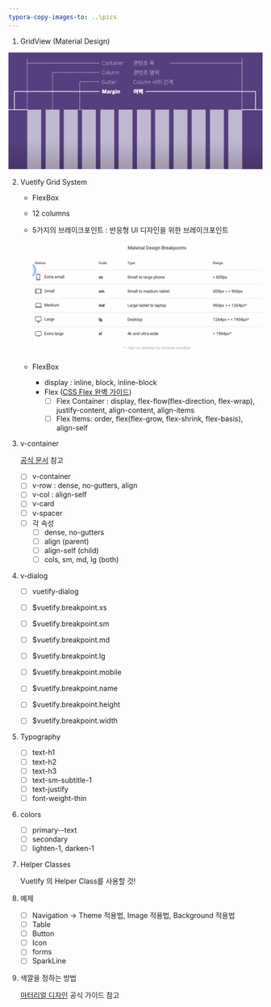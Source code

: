 ```yaml
---
typora-copy-images-to: ..\pics
---
```




1. GridView (Material Design)

![image-20210503115240787](../pics/image-20210503115240787.png)



2. Vuetify Grid System

   - FlexBox

   - 12 columns

   - 5가지의 브레이크포인트 : 반응형 UI 디자인을 위한 브레이크포인트

     ![image-20210503115423965](../pics/image-20210503115423965.png)

   - FlexBox

     - display : inline, block, inline-block
     - Flex ([CSS Flex 완벽 가이드](https://heropy.blog/2018/11/24/css-flexible-box/))
       - [ ] Flex Container : display, flex-flow(flex-direction, flex-wrap), justify-content, align-content, align-items
       - [ ] Flex Items: order, flex(flex-grow, flex-shrink, flex-basis), align-self

3. v-container

   [공식 문서](https://vuetifyjs.com/en/components/grids/#breakpoint-sizing) 참고

   - [ ] v-container
   - [ ] v-row : dense, no-gutters, align
   - [ ] v-col : align-self
   - [ ] v-card
   - [ ] v-spacer
   - [ ] 각 속성
     - [ ] dense, no-gutters
     - [ ] align (parent)
     - [ ] align-self (child)
     - [ ] cols, sm, md, lg (both)

4. v-dialog

   - [ ] vuetify-dialog

   - [ ] $vuetify.breakpoint.xs
   - [ ] $vuetify.breakpoint.sm
   - [ ] $vuetify.breakpoint.md
   - [ ] $vuetify.breakpoint.lg
   - [ ] $vuetify.breakpoint.mobile
   - [ ] $vuetify.breakpoint.name
   - [ ] $vuetify.breakpoint.height
   - [ ] $vuetify.breakpoint.width

5. Typography

   - [ ] text-h1
   - [ ] text-h2
   - [ ] text-h3
   - [ ] text-sm-subtitle-1
   - [ ] text-justify
   - [ ] font-weight-thin

6. colors

   - [ ] primary--text
   - [ ] secondary
   - [ ] lighten-1, darken-1

7. Helper Classes

   Vuetify 의 Helper Class를 사용할 것!

8. 예제

   - [ ] Navigation -> Theme 적용법, Image 적용법, Background 적용법
   - [ ] Table
   - [ ] Button
   - [ ] Icon
   - [ ] forms
   - [ ] SparkLine

9. 색깔을 정하는 방법

   [마터리얼 디자인](https://material.io/design/color/the-color-system.html#tools-for-picking-colors) 공식 가이드 참고

   